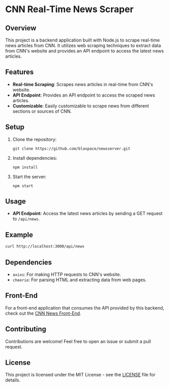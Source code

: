 # CNN Real-Time News Scraper

## Overview
This project is a backend application built with Node.js to scrape real-time news articles from CNN. It utilizes web scraping techniques to extract data from CNN's website and provides an API endpoint to access the latest news articles.

## Features
- **Real-time Scraping**: Scrapes news articles in real-time from CNN's website.
- **API Endpoint**: Provides an API endpoint to access the scraped news articles.
- **Customizable**: Easily customizable to scrape news from different sections or sources of CNN.

## Setup
1. Clone the repository:
   ```
   git clone https://github.com/blaspace/newsserver.git
   ```
2. Install dependencies:
   ```
   npm install
   ```
3. Start the server:
   ```
   npm start
   ```

## Usage
- **API Endpoint**: Access the latest news articles by sending a GET request to `/api/news`.

## Example
```bash
curl http://localhost:3000/api/news
```

## Dependencies
- `axios`: For making HTTP requests to CNN's website.
- `cheerio`: For parsing HTML and extracting data from web pages.

## Front-End
For a front-end application that consumes the API provided by this backend, check out the [CNN News Front-End](https://newsweb-i8wp.onrender.com).

## Contributing
Contributions are welcome! Feel free to open an issue or submit a pull request.

## License
This project is licensed under the MIT License - see the [LICENSE](LICENSE) file for details.